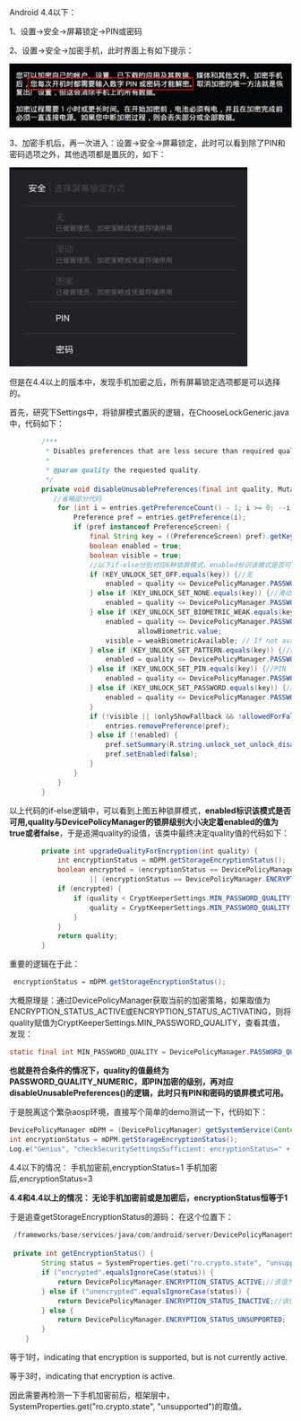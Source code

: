 
Android 4.4以下：

1、设置->安全->屏幕锁定->PIN或密码

2、设置->安全->加密手机，此时界面上有如下提示：

<img src="/image/encryp_pre.png" />

3、加密手机后，再一次进入：设置->安全->屏幕锁定，此时可以看到除了PIN和密码选项之外，其他选项都是置灰的，如下：

<img src="/image/encryp_after.png" />


但是在4.4以上的版本中，发现手机加密之后，所有屏幕锁定选项都是可以选择的。

首先，研究下Settings中，将锁屏模式置灰的逻辑，在ChooseLockGeneric.java中，代码如下：

```java
        /***
         * Disables preferences that are less secure than required quality.
         *
         * @param quality the requested quality.
         */
        private void disableUnusablePreferences(final int quality, MutableBoolean allowBiometric) {
           //省略部分代码
            for (int i = entries.getPreferenceCount() - 1; i >= 0; --i) {
                Preference pref = entries.getPreference(i);
                if (pref instanceof PreferenceScreen) {
                    final String key = ((PreferenceScreen) pref).getKey();
                    boolean enabled = true;
                    boolean visible = true;
                    //以下if-else分别对应6种锁屏模式，enabled标识该模式是否可用
                    if (KEY_UNLOCK_SET_OFF.equals(key)) {//无
                        enabled = quality <= DevicePolicyManager.PASSWORD_QUALITY_UNSPECIFIED;
                    } else if (KEY_UNLOCK_SET_NONE.equals(key)) {//滑动
                        enabled = quality <= DevicePolicyManager.PASSWORD_QUALITY_UNSPECIFIED;
                    } else if (KEY_UNLOCK_SET_BIOMETRIC_WEAK.equals(key)) {//该锁屏模式无视
                        enabled = quality <= DevicePolicyManager.PASSWORD_QUALITY_BIOMETRIC_WEAK ||
                                allowBiometric.value;
                        visible = weakBiometricAvailable; // If not available, then don't show it.
                    } else if (KEY_UNLOCK_SET_PATTERN.equals(key)) {//图片
                        enabled = quality <= DevicePolicyManager.PASSWORD_QUALITY_SOMETHING;
                    } else if (KEY_UNLOCK_SET_PIN.equals(key)) {//PIN
                        enabled = quality <= DevicePolicyManager.PASSWORD_QUALITY_NUMERIC;
                    } else if (KEY_UNLOCK_SET_PASSWORD.equals(key)) {//密码
                        enabled = quality <= DevicePolicyManager.PASSWORD_QUALITY_COMPLEX;
                    }
                    if (!visible || (onlyShowFallback && !allowedForFallback(key))) {
                        entries.removePreference(pref);
                    } else if (!enabled) {
                        pref.setSummary(R.string.unlock_set_unlock_disabled_summary);
                        pref.setEnabled(false);
                    }
                }
            }
        }
```
以上代码的if-else逻辑中，可以看到上图五种锁屏模式，**enabled标识该模式是否可用,quality与DevicePolicyManager的锁屏级别大小决定着enabled的值为true或者false**，于是追溯quality的设值，该类中最终决定quality值的代码如下：
```java
        private int upgradeQualityForEncryption(int quality) {
            int encryptionStatus = mDPM.getStorageEncryptionStatus();
            boolean encrypted = (encryptionStatus == DevicePolicyManager.ENCRYPTION_STATUS_ACTIVE)
                    || (encryptionStatus == DevicePolicyManager.ENCRYPTION_STATUS_ACTIVATING);
            if (encrypted) {
                if (quality < CryptKeeperSettings.MIN_PASSWORD_QUALITY) {
                    quality = CryptKeeperSettings.MIN_PASSWORD_QUALITY;
                }
            }
            return quality;
        }
```
重要的逻辑在于此：
```java
 encryptionStatus = mDPM.getStorageEncryptionStatus();
```
大概原理是：通过DevicePolicyManager获取当前的加密策略，如果取值为ENCRYPTION_STATUS_ACTIVE或ENCRYPTION_STATUS_ACTIVATING，则将quality赋值为CryptKeeperSettings.MIN_PASSWORD_QUALITY，查看其值，发现：
```java
static final int MIN_PASSWORD_QUALITY = DevicePolicyManager.PASSWORD_QUALITY_NUMERIC;
```
**也就是符合条件的情况下，quality的值最终为PASSWORD_QUALITY_NUMERIC，即PIN加密的级别，再对应disableUnusablePreferences()的逻辑，此时只有PIN和密码的锁屏模式可用。**

于是脱离这个繁杂aosp环境，直接写个简单的demo测试一下，代码如下：
```java
DevicePolicyManager mDPM = (DevicePolicyManager) getSystemService(Context.DEVICE_POLICY_SERVICE);
int encryptionStatus = mDPM.getStorageEncryptionStatus();
Log.e("Genius", "checkSecuritySettingsSufficient: encryptionStatus=" + encryptionStatus);
```

4.4以下的情况：
手机加密前,encryptionStatus=1
手机加密后,encryptionStatus=3

**4.4和4.4以上的情况：
无论手机加密前或是加密后，encryptionStatus恒等于1**

于是追查getStorageEncryptionStatus的源码：
在这个位置下：
```java
 /frameworks/base/services/java/com/android/server/DevicePolicyManagerService.java

 private int getEncryptionStatus() {
        String status = SystemProperties.get("ro.crypto.state", "unsupported");
        if ("encrypted".equalsIgnoreCase(status)) {
            return DevicePolicyManager.ENCRYPTION_STATUS_ACTIVE;//该值为3
        } else if ("unencrypted".equalsIgnoreCase(status)) {
            return DevicePolicyManager.ENCRYPTION_STATUS_INACTIVE;//该值为1
        } else {
            return DevicePolicyManager.ENCRYPTION_STATUS_UNSUPPORTED;
        }
    }
```
等于1时，indicating that encryption is supported, but is not currently active.

等于3时，indicating that encryption is active.

因此需要再检测一下手机加密前后，框架层中，SystemProperties.get("ro.crypto.state", "unsupported")的取值。
